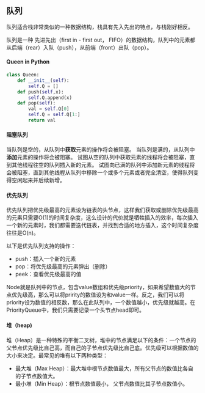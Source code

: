 ## 队列

队列适合栈非常类似的一种数据结构，栈具有先入先出的特点，与栈刚好相反。

队列是一种 先进先出（first in - first out， FIFO）的数据结构，队列中的元素都从后端（rear）入队（push），从前端（front）出队（pop）。

#### Queen in Python

```python
class Queen:
    def __init__(self):
        self.Q = []
    def push(self,x):
        self.Q.append(x)
    def pop(self):
        val = self.Q[0]
        self.Q = self.Q[1:]
        return val
```

#### 阻塞队列

当队列是空的，从队列中**获取**元素的操作将会被阻塞。
当队列是满的，从队列中**添加**元素的操作将会被阻塞。
试图从空的队列中获取元素的线程将会被阻塞，直到其他线程往空的队列插入新的元素。
试图向已满的队列中添加新元素的线程将会被阻塞，直到其他线程从队列中移除一个或多个元素或者完全清空，使得队列变得空闲起来并后续新增。

#### 优先队列

优先队列把优先级最高的元素设为链表的头节点，这样我们获取或删除优先级最高的元素只需要O(1)的时间复杂度，这么设计的代价就是牺牲插入的效率，每次插入一个新的元素时，我们都需要迭代链表，并找到合适的地方插入，这个时间复杂度往往是O(n)。

以下是优先队列支持的操作：

- push：插入一个新的元素
- pop：将优先级最高的元素弹出（删除）
- peek：查看优先级最高的值

Node就是队列中的节点，包含value数组和优先级priority，如果希望数值大的节点优先级高，那么可以将pririty的数值设为和value一样。反之，我们可以将priority设为数值的相反数，那么在此队列中，一个数值越小，优先级就越高。在PriorityQueue中，我们只需要记录一个头节点head即可。

#### 堆（heap)

堆（Heap）是一种特殊的平衡二叉树，堆中的节点满足以下的条件：一个节点的父节点优先级比自己高，而自己的子节点优先级比自己底。优先级可以根据数值的大小来决定。最常见的堆有以下两种类型：

- 最大堆（Max Heap）：最大堆中根节点数值最大，所有父节点的数值比各自的子节点数值大。
- 最小堆（Min Heap）：根节点数值最小， 父节点数值比其子节点数值小。
